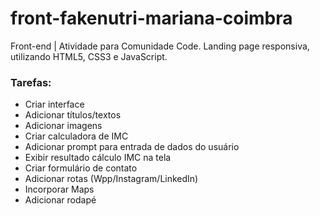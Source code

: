 # front-fakenutri-mariana-coimbra
Front-end | Atividade para Comunidade Code. Landing page responsiva, utilizando HTML5, CSS3 e JavaScript.

### Tarefas:

- Criar interface
- Adicionar títulos/textos
- Adicionar imagens
- Criar calculadora de IMC
- Adicionar prompt para entrada de dados do usuário
- Exibir resultado cálculo IMC na tela
- Criar formulário de contato
- Adicionar rotas (Wpp/Instagram/LinkedIn)
- Incorporar Maps
- Adicionar rodapé
